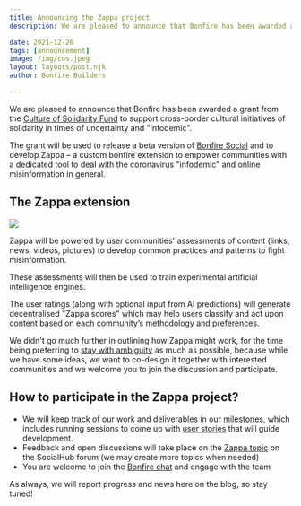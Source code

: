 ```yaml
---
title: Announcing the Zappa project
description: We are pleased to announce that Bonfire has been awarded a grant from the Culture of Solidarity Fund to support cross-border cultural initiatives of solidarity in times of uncertainty and "infodemic". 

date: 2021-12-26
tags: [announcement]
image: /img/cos.jpeg
layout: layouts/post.njk
author: Bonfire Builders

---
```


We are pleased to announce that Bonfire has been awarded a grant from the [Culture of Solidarity Fund](https://culturalfoundation.eu/stories/culture-of-solidarity-fund/) to support cross-border cultural initiatives of solidarity in times of uncertainty and "infodemic". 

The grant will be used to release a beta version of [Bonfire Social](https://bonfirenetworks.org/bonfire_classic/) and to develop Zappa – a custom bonfire extension to empower communities with a dedicated tool to deal with the coronavirus "infodemic" and online misinformation in general. 

## The Zappa extension
![](https://www.rollingstone.it/wp-content/uploads/2017/09/frank-zappa.jpg)

Zappa will be powered by user communities' assessments of content (links, news, videos, pictures) to develop common practices and patterns to fight misinformation.

These assessments will then be used to train experimental artificial intelligence engines. 

The user ratings (along with optional input from AI predictions) will generate decentralised "Zappa scores" which may help users classify and act upon content based on each community’s methodology and preferences. 

We didn't go much further in outlining how Zappa might work, for the time being preferring to [stay with ambiguity](https://dougbelshaw.com/ambiguity/) as much as possible, because while we have some ideas, we want to co-design it together with interested communities and we welcome you to join the discussion and participate.

## How to participate in the Zappa project?
- We will keep track of our work and deliverables in our [milestones](https://github.com/bonfire-networks/bonfire-app/milestones), which includes running sessions to come up with [user stories](https://github.com/bonfire-networks/bonfire-app/milestone/12) that will guide development. 
- Feedback and open discussions will take place on the [Zappa topic](https://socialhub.activitypub.rocks/t/discussing-zappa-a-bonfire-extension-to-deal-with-online-misinformation/2187) on the SocialHub forum (we may create more topics when needed)
- You are welcome to join the [Bonfire chat](https://matrix.to/#/#bonfire-networks:matrix.org) and engage with the team

As always, we will report progress and news here on the blog, so stay tuned!


